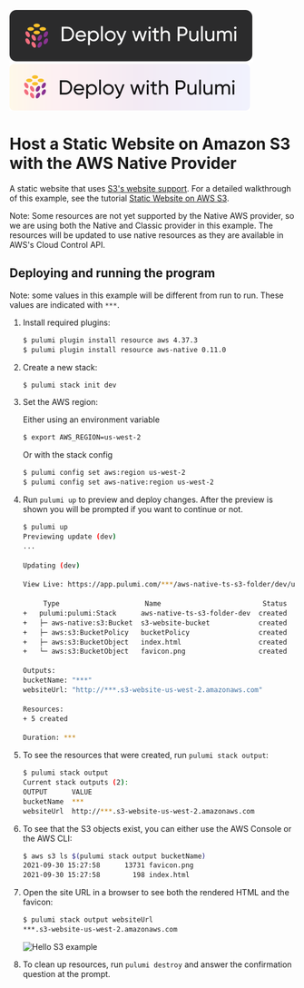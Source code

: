 [![Deploy](../.buttons/deploy-with-pulumi-dark.svg)](https://app.pulumi.com/new?template=https://github.com/pulumi/examples/blob/master/aws-yaml-static-website/README.md#gh-light-mode-only)
[![Deploy](../.buttons/deploy-with-pulumi-light.svg)](https://app.pulumi.com/new?template=https://github.com/pulumi/examples/blob/master/aws-yaml-static-website/README.md#gh-dark-mode-only)

# Host a Static Website on Amazon S3 with the AWS Native Provider

A static website that uses [S3's website support](https://docs.aws.amazon.com/AmazonS3/latest/dev/WebsiteHosting.html).
For a detailed walkthrough of this example, see the tutorial [Static Website on AWS S3](https://www.pulumi.com/docs/tutorials/aws/s3-website/).

Note: Some resources are not yet supported by the Native AWS provider, so we are using both the Native
and Classic provider in this example. The resources will be updated to use native resources as they are
available in AWS's Cloud Control API.

## Deploying and running the program

Note: some values in this example will be different from run to run.  These values are indicated
with `***`.

1.  Install required plugins:

    ```bash
    $ pulumi plugin install resource aws 4.37.3
    $ pulumi plugin install resource aws-native 0.11.0
    ```

1.  Create a new stack:

    ```bash
    $ pulumi stack init dev
    ```

1.  Set the AWS region:

    Either using an environment variable
    ```bash
    $ export AWS_REGION=us-west-2
    ```

    Or with the stack config
    ```bash
    $ pulumi config set aws:region us-west-2
    $ pulumi config set aws-native:region us-west-2
    ```

1.  Run `pulumi up` to preview and deploy changes.  After the preview is shown you will be
    prompted if you want to continue or not.

    ```bash
    $ pulumi up
    Previewing update (dev)
    ...

    Updating (dev)

    View Live: https://app.pulumi.com/***/aws-native-ts-s3-folder/dev/updates/1

         Type                     Name                         Status
    +   pulumi:pulumi:Stack      aws-native-ts-s3-folder-dev  created
    +   ├─ aws-native:s3:Bucket  s3-website-bucket            created
    +   ├─ aws:s3:BucketPolicy   bucketPolicy                 created
    +   ├─ aws:s3:BucketObject   index.html                   created
    +   └─ aws:s3:BucketObject   favicon.png                  created

    Outputs:
    bucketName: "***"
    websiteUrl: "http://***.s3-website-us-west-2.amazonaws.com"

    Resources:
    + 5 created

    Duration: ***
    ```

1.  To see the resources that were created, run `pulumi stack output`:

    ```bash
    $ pulumi stack output
    Current stack outputs (2):
    OUTPUT      VALUE
    bucketName  ***
    websiteUrl  http://***.s3-website-us-west-2.amazonaws.com
    ```

1.  To see that the S3 objects exist, you can either use the AWS Console or the AWS CLI:

    ```bash
    $ aws s3 ls $(pulumi stack output bucketName)
    2021-09-30 15:27:58      13731 favicon.png
    2021-09-30 15:27:58        198 index.html
    ```

1.  Open the site URL in a browser to see both the rendered HTML and the favicon:

    ```bash
    $ pulumi stack output websiteUrl
    ***.s3-website-us-west-2.amazonaws.com
    ```

    ![Hello S3 example](https://user-images.githubusercontent.com/274700/116912066-9384e300-abfc-11eb-8130-dbcff512a9de.png)

1.  To clean up resources, run `pulumi destroy` and answer the confirmation question at the prompt.
